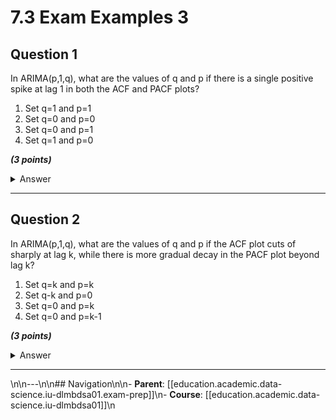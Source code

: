 # 7.3 Exam Examples 3

## Question 1

In ARIMA(p,1,q), what are the values of q and p if there is a single positive spike at lag 1 in both the ACF and PACF plots?

1. Set q=1 and p=1
2. Set q=0 and p=0
3. Set q=0 and p=1
4. Set q=1 and p=0

_**(3 points)**_

<details>

<summary>Answer</summary>

<mark style="color:green;">3. Set q=0 and p=1</mark>

**Context**:

In time series analysis, the Autoregressive Integrated Moving Average (ARIMA) model is a widely used method for forecasting and modeling time series data. It consists of three main components:

* **p (Autoregressive Order)**: The number of lag observations included in the model. It represents the number of past time steps to consider for predicting the future value of the series. It is determined by observing the Partial Autocorrelation Function (PACF) plot.
* **d (Integrated Order)**: The number of differences needed to make the time series stationary. It represents how many times the data needs to be differenced to stabilize it. In your case, it's set to 1, indicating that you've already differenced the series once.
* **q (Moving Average Order)**: The order of the Moving Average (MA) component. It represents the number of lagged forecast errors included in the model. It is determined by observing the Autocorrelation Function (ACF) plot.

**Answer Explanation**:

In the given question, it's mentioned that there is a single positive spike at lag 1 in both the ACF and PACF plots. This situation suggests that there is a strong correlation between the current observation and the previous observation, which is indicative of an autoregressive order (p) of 1.

However, there is no significant spike at lag 1 in the ACF plot, which means there is no correlation between the current observation and the previous forecast errors. Therefore, the moving average order (q) is 0.

So, the correct answer is:

3. Set q=0 and p=1

See also:

[5.7-Time-Series-With-ARIMA-Models.md](../5.-selected-mathematical-techniques/codes/05-time-series-forcasting/5.7-Time-Series-With-ARIMA-Models.md "mention")

</details>

***

## Question 2

In ARIMA(p,1,q), what are the values of q and p if the ACF plot cuts of sharply at lag k, while there is more gradual decay in the PACF plot beyond lag k?

1. Set q=k and p=k
2. Set q-k and p=0
3. Set q=0 and p=k
4. Set q=0 and p=k-1

_**(3 points)**_

<details>

<summary>Answer</summary>

<mark style="color:green;">2. Set q-k and p=0</mark>

**Context**:

In the context of ARIMA (Autoregressive Integrated Moving Average) models, it's essential to understand the behavior of the Autocorrelation Function (ACF) and the Partial Autocorrelation Function (PACF) plots. These plots help determine the values of p (autoregressive order) and q (moving average order) for the ARIMA(p,1,q) model.

* **ACF (Autocorrelation Function)**: This plot shows the correlation between a time series and its lagged values. It helps identify the value of q in ARIMA(p,1,q). The ACF plot typically exhibits gradual decay if there is a moving average (MA) component.
* **PACF (Partial Autocorrelation Function)**: This plot shows the correlation between a time series and its lagged values while removing the influence of intermediate lags. It helps identify the value of p in ARIMA(p,1,q). The PACF plot is expected to cut off sharply if there is an autoregressive (AR) component.

**Answer Explanation**:

In the given question, it's stated that the ACF plot cuts off sharply at lag k, while there is more gradual decay in the PACF plot beyond lag k. This behavior suggests the following:

* A sharp cutoff in the PACF plot indicates an autoregressive (AR) process, suggesting an autoregressive order (p) of k.
* The gradual decay in the ACF plot suggests a moving average (MA) process, indicating a moving average order (q) of k.

So, the correct answer is:

* 2\. Set q=k and p=0

See also:

[5.7-Time-Series-With-ARIMA-Models.md](../5.-selected-mathematical-techniques/codes/05-time-series-forcasting/5.7-Time-Series-With-ARIMA-Models.md "mention")

</details>

***

\n\n---\n\n## Navigation\n\n- **Parent**: [[education.academic.data-science.iu-dlmbdsa01.exam-prep]]\n- **Course**: [[education.academic.data-science.iu-dlmbdsa01]]\n